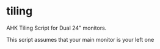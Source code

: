 tiling
======

AHK Tiling Script for Dual 24" monitors.

This script assumes that your main monitor is your left one
